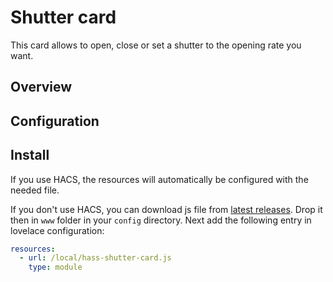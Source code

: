 # Shutter card

This card allows to open, close or set a shutter to the opening rate you want.

## Overview



## Configuration


## Install

If you use HACS, the resources will automatically be configured with the needed file.

If you don't use HACS, you can download js file from [latest releases](https://github.com/Deejayfool/hass-shutter-card/releases). Drop it then in `www` folder in your `config` directory. Next add the following entry in lovelace configuration:

```yaml
resources:
  - url: /local/hass-shutter-card.js
    type: module
```